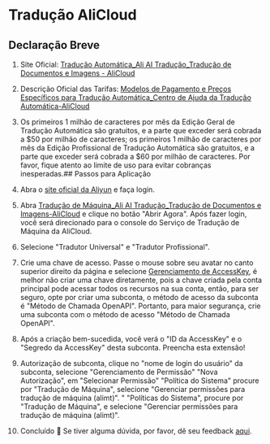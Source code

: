 # Tradução AliCloud

## Declaração Breve

1. Site Oficial: [Tradução Automática_Ali AI Tradução_Tradução de Documentos e Imagens - AliCloud](https://www.aliyun.com/product/ai/alimt)
2. Descrição Oficial das Tarifas: [Modelos de Pagamento e Preços Específicos para Tradução Automática_Centro de Ajuda da Tradução Automática-AliCloud](https://help.aliyun.com/document_detail/197134.html)
3. Os primeiros 1 milhão de caracteres por mês da Edição Geral de Tradução Automática são gratuitos, e a parte que exceder será cobrada a $50 por milhão de caracteres; os primeiros 1 milhão de caracteres por mês da Edição Profissional de Tradução Automática são gratuitos, e a parte que exceder será cobrada a $60 por milhão de caracteres. Por favor, fique atento ao limite de uso para evitar cobranças inesperadas.## Passos para Aplicação

4. Abra o [site oficial da Aliyun](https://www.aliyun.com/) e faça login.
5. Abra [Tradução de Máquina_Ali AI Tradução_Tradução de Documentos e Imagens-AliCloud](https://www.aliyun.com/product/ai/alimt) e clique no botão "Abrir Agora". Após fazer login, você será direcionado para o console do Serviço de Tradução de Máquina da AliCloud.
6. Selecione "Tradutor Universal" e "Tradutor Profissional".
7. Crie uma chave de acesso. Passe o mouse sobre seu avatar no canto superior direito da página e selecione [Gerenciamento de AccessKey](https://ram.console.aliyun.com/manage/ak), é melhor não criar uma chave diretamente, pois a chave criada pela conta principal pode acessar todos os recursos na sua conta, então, para ser seguro, opte por criar uma subconta, o método de acesso da subconta é "Método de Chamada OpenAPI". Portanto, para maior segurança, crie uma subconta com o método de acesso "Método de Chamada OpenAPI".
8. Após a criação bem-sucedida, você verá o "ID da AccessKey" e o "Segredo da AccessKey" desta subconta. Preencha esta extensão!
9. Autorização de subconta, clique no "nome de login do usuário" da subconta, selecione "Gerenciamento de Permissão" "Nova Autorização", em "Selecionar Permissão" "Política do Sistema" procure por "Tradução de Máquina", selecione "Gerenciar permissões para tradução de máquina (alimt)". " "Políticas do Sistema", procure por "Tradução de Máquina", e selecione "Gerenciar permissões para tradução de máquina (alimt)".
10. Concluído 🎉 Se tiver alguma dúvida, por favor, dê seu feedback [aqui](https://github.com/immersive-translate/immersive-translate/issues/137).
